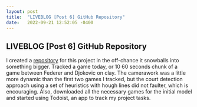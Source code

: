 ```yaml
---
layout: post
title:  "LIVEBLOG [Post 6] GitHub Repository"
date:   2022-09-21 12:52:05 -0400
---
```

<h2>LIVEBLOG [Post 6] GitHub Repository</h2>
<p>
I created a <a href="https://github.com/spazznolo/tennis-tracker">repository</a> for this project in the off-chance it snowballs into something bigger. Tracked a game today, or 10 60 seconds chunk of a game between Federer and Djokovic on clay. The camerawork was a little more dynamic than the first two games I tracked, but the court detection approach using a set of heuristics with hough lines did not faulter, which is encouraging. Also, downloaded all the necessary games for the initial model and started using Todoist, an app to track my project tasks.